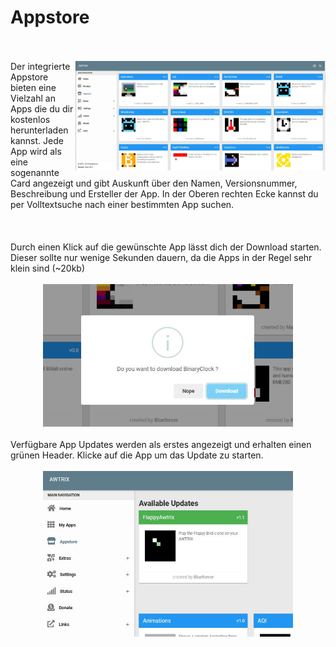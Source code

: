 # Appstore

<br>
<br>

  <img align="right"  width="400" src="de-de\assets\appstore.jpg"/>
  <div align=left>
Der integrierte Appstore bieten eine Vielzahl an Apps die du dir kostenlos herunterladen kannst.
Jede App wird als eine sogenannte Card angezeigt und gibt Auskunft über den Namen, Versionsnummer, Beschreibung und Ersteller der App.
In der Oberen rechten Ecke kannst du per Volltextsuche nach einer bestimmten App suchen.
  </div>
<br>
<br>
<br>
Durch einen Klick auf die gewünschte App lässt dich der Download starten. Dieser sollte nur wenige Sekunden dauern, da die Apps in der Regel sehr klein sind (~20kb)
<br>
<br>
  <div align=center>
  <img width="400" src="de-de\assets\appdownload.jpg"/>
  </div>
<br>
Verfügbare App Updates werden als erstes angezeigt und erhalten einen grünen Header. Klicke auf die App um das Update zu starten.  
<br>
<br>
  <div align=center>
  <img width="400" src="de-de\assets\appupdate.jpg"/>
  </div>
